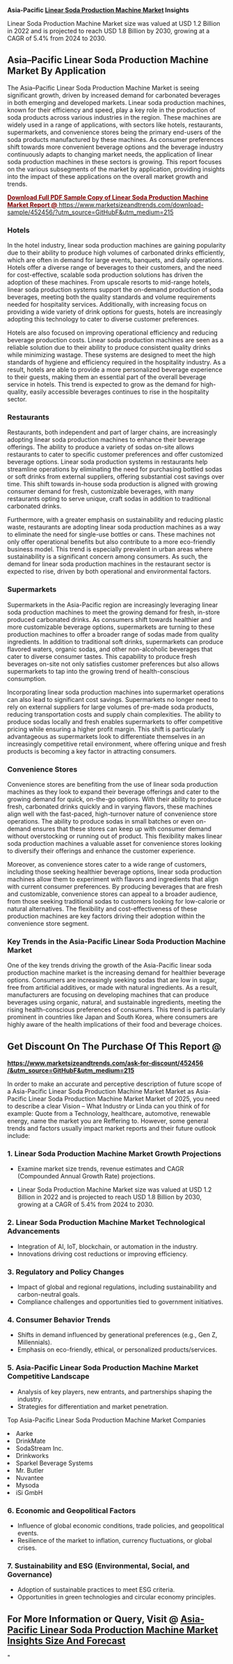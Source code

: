 <p><strong>Asia-Pacific&nbsp;<a href=""https://www.marketsizeandtrends.com/download-sample/452456/&amp;utm_source=GitHubF&amp;utm_medium=215"">Linear Soda Production Machine Market</a> Insights</strong></p><p>Linear Soda Production Machine Market size was valued at USD 1.2 Billion in 2022 and is projected to reach USD 1.8 Billion by 2030, growing at a CAGR of 5.4% from 2024 to 2030.</p><p><h2>Asia–Pacific Linear Soda Production Machine Market By Application</h2><p>The Asia–Pacific Linear Soda Production Machine Market is seeing significant growth, driven by increased demand for carbonated beverages in both emerging and developed markets. Linear soda production machines, known for their efficiency and speed, play a key role in the production of soda products across various industries in the region. These machines are widely used in a range of applications, with sectors like hotels, restaurants, supermarkets, and convenience stores being the primary end-users of the soda products manufactured by these machines. As consumer preferences shift towards more convenient beverage options and the beverage industry continuously adapts to changing market needs, the application of linear soda production machines in these sectors is growing. This report focuses on the various subsegments of the market by application, providing insights into the impact of these applications on the overall market growth and trends. <a href="#download-sample"><p><strong><span style="color: #800000;">Download Full PDF Sample Copy of Linear Soda Production Machine Market Report @</span>&nbsp;</strong><a href="https://www.marketsizeandtrends.com/download-sample/452456/?utm_source=GitHubF&amp;utm_medium=215" target="_blank">https://www.marketsizeandtrends.com/download-sample/452456/?utm_source=GitHubF&amp;utm_medium=215</a></p></a></p><h3>Hotels</h3><p>In the hotel industry, linear soda production machines are gaining popularity due to their ability to produce high volumes of carbonated drinks efficiently, which are often in demand for large events, banquets, and daily operations. Hotels offer a diverse range of beverages to their customers, and the need for cost-effective, scalable soda production solutions has driven the adoption of these machines. From upscale resorts to mid-range hotels, linear soda production systems support the on-demand production of soda beverages, meeting both the quality standards and volume requirements needed for hospitality services. Additionally, with increasing focus on providing a wide variety of drink options for guests, hotels are increasingly adopting this technology to cater to diverse customer preferences.</p><p>Hotels are also focused on improving operational efficiency and reducing beverage production costs. Linear soda production machines are seen as a reliable solution due to their ability to produce consistent quality drinks while minimizing wastage. These systems are designed to meet the high standards of hygiene and efficiency required in the hospitality industry. As a result, hotels are able to provide a more personalized beverage experience to their guests, making them an essential part of the overall beverage service in hotels. This trend is expected to grow as the demand for high-quality, easily accessible beverages continues to rise in the hospitality sector.</p><h3>Restaurants</h3><p>Restaurants, both independent and part of larger chains, are increasingly adopting linear soda production machines to enhance their beverage offerings. The ability to produce a variety of sodas on-site allows restaurants to cater to specific customer preferences and offer customized beverage options. Linear soda production systems in restaurants help streamline operations by eliminating the need for purchasing bottled sodas or soft drinks from external suppliers, offering substantial cost savings over time. This shift towards in-house soda production is aligned with growing consumer demand for fresh, customizable beverages, with many restaurants opting to serve unique, craft sodas in addition to traditional carbonated drinks.</p><p>Furthermore, with a greater emphasis on sustainability and reducing plastic waste, restaurants are adopting linear soda production machines as a way to eliminate the need for single-use bottles or cans. These machines not only offer operational benefits but also contribute to a more eco-friendly business model. This trend is especially prevalent in urban areas where sustainability is a significant concern among consumers. As such, the demand for linear soda production machines in the restaurant sector is expected to rise, driven by both operational and environmental factors.</p><h3>Supermarkets</h3><p>Supermarkets in the Asia-Pacific region are increasingly leveraging linear soda production machines to meet the growing demand for fresh, in-store produced carbonated drinks. As consumers shift towards healthier and more customizable beverage options, supermarkets are turning to these production machines to offer a broader range of sodas made from quality ingredients. In addition to traditional soft drinks, supermarkets can produce flavored waters, organic sodas, and other non-alcoholic beverages that cater to diverse consumer tastes. This capability to produce fresh beverages on-site not only satisfies customer preferences but also allows supermarkets to tap into the growing trend of health-conscious consumption.</p><p>Incorporating linear soda production machines into supermarket operations can also lead to significant cost savings. Supermarkets no longer need to rely on external suppliers for large volumes of pre-made soda products, reducing transportation costs and supply chain complexities. The ability to produce sodas locally and fresh enables supermarkets to offer competitive pricing while ensuring a higher profit margin. This shift is particularly advantageous as supermarkets look to differentiate themselves in an increasingly competitive retail environment, where offering unique and fresh products is becoming a key factor in attracting consumers.</p><h3>Convenience Stores</h3><p>Convenience stores are benefiting from the use of linear soda production machines as they look to expand their beverage offerings and cater to the growing demand for quick, on-the-go options. With their ability to produce fresh, carbonated drinks quickly and in varying flavors, these machines align well with the fast-paced, high-turnover nature of convenience store operations. The ability to produce sodas in small batches or even on-demand ensures that these stores can keep up with consumer demand without overstocking or running out of product. This flexibility makes linear soda production machines a valuable asset for convenience stores looking to diversify their offerings and enhance the customer experience.</p><p>Moreover, as convenience stores cater to a wide range of customers, including those seeking healthier beverage options, linear soda production machines allow them to experiment with flavors and ingredients that align with current consumer preferences. By producing beverages that are fresh and customizable, convenience stores can appeal to a broader audience, from those seeking traditional sodas to customers looking for low-calorie or natural alternatives. The flexibility and cost-effectiveness of these production machines are key factors driving their adoption within the convenience store segment.</p><h3>Key Trends in the Asia-Pacific Linear Soda Production Machine Market</h3><p>One of the key trends driving the growth of the Asia-Pacific linear soda production machine market is the increasing demand for healthier beverage options. Consumers are increasingly seeking sodas that are low in sugar, free from artificial additives, or made with natural ingredients. As a result, manufacturers are focusing on developing machines that can produce beverages using organic, natural, and sustainable ingredients, meeting the rising health-conscious preferences of consumers. This trend is particularly prominent in countries like Japan and South Korea, where consumers are highly aware of the health implications of their food and beverage choices.</p></p><h2><strong>Get Discount On The Purchase Of This Report @&nbsp;</strong></h2><p><strong><a href=""https://www.marketsizeandtrends.com/ask-for-discount/452456/&amp;utm_source=GitHubF&amp;utm_medium=215"" target=""_blank"">https://www.marketsizeandtrends.com/ask-for-discount/452456<br />/&amp;utm_source=GitHubF&amp;utm_medium=215</a></strong></p><p>In order to make an accurate and perceptive description of future scope of a Asia-Pacific&nbsp;Linear Soda Production Machine Market Market as Asia-Pacific&nbsp;Linear Soda Production Machine Market Market of 2025, you need to describe a clear Vision &ndash; What Industry or Linda can you think of for example: Quote from a Technology, healthcare, automotive, renewable energy, name the market you are Reffering to. However, some general trends and factors usually impact market reports and their future outlook include:</p><h3>1.&nbsp;<strong>Linear Soda Production Machine Market Growth Projections</strong></h3><ul><li>Examine market size trends, revenue estimates and CAGR (Compounded Annual Growth Rate) projections.</li><li><p>Linear Soda Production Machine Market size was valued at USD 1.2 Billion in 2022 and is projected to reach USD 1.8 Billion by 2030, growing at a CAGR of 5.4% from 2024 to 2030.</p></li></ul><h3>2.&nbsp;<strong>Linear Soda Production Machine Market Technological Advancements</strong></h3><ul><li>Integration of AI, IoT, blockchain, or automation in the industry.</li><li>Innovations driving cost reductions or improving efficiency.</li></ul><h3>3.&nbsp;<strong>Regulatory and Policy Changes</strong></h3><ul><li>Impact of global and regional regulations, including sustainability and carbon-neutral goals.</li><li>Compliance challenges and opportunities tied to government initiatives.</li></ul><h3>4.&nbsp;<strong>Consumer Behavior Trends</strong></h3><ul><li>Shifts in demand influenced by generational preferences (e.g., Gen Z, Millennials).</li><li>Emphasis on eco-friendly, ethical, or personalized products/services.</li></ul><h3>5.&nbsp;<strong>Asia-Pacific Linear Soda Production Machine Market Competitive Landscape</strong></h3><ul><li>Analysis of key players, new entrants, and partnerships shaping the industry.</li><li>Strategies for differentiation and market penetration.</li></ul><p data-pm-slice=""1 1 []"">Top Asia-Pacific Linear Soda Production Machine Market Companies</p><div data-test-id=""""><p><li>Aarke</li><li> DrinkMate</li><li> SodaStream Inc.</li><li> Drinkworks</li><li> Sparkel Beverage Systems</li><li> Mr. Butler</li><li> Nuvantee</li><li> Mysoda</li><li> iSi GmbH</li></p></div><h3>6.&nbsp;<strong>Economic and Geopolitical Factors</strong></h3><ul><li>Influence of global economic conditions, trade policies, and geopolitical events.</li><li>Resilience of the market to inflation, currency fluctuations, or global crises.</li></ul><h3>7.&nbsp;<strong>Sustainability and ESG (Environmental, Social, and Governance)</strong></h3><ul><li>Adoption of sustainable practices to meet ESG criteria.</li><li>Opportunities in green technologies and circular economy principles.</li></ul><h2><strong>For More Information or Query, Visit @&nbsp;</strong><a href=""https://www.verifiedmarketreports.com/product/linear-soda-production-machine-market/"" target=""_blank"">Asia-Pacific Linear Soda Production Machine Market Insights Size And Forecast</a></h2>"
